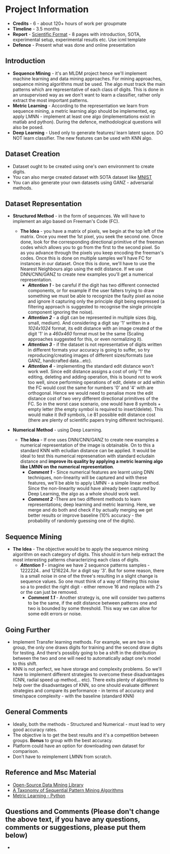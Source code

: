 Project Information 
===================

* __Credits__ - 6 - about 120+ hours of work per groupmate
* __Timeline__ - 3.5 months 
* __Report__ - [Scientific Format](https://2017.icml.cc/Conferences/2017/StyleAuthorInstructions) - 8 pages with introduction, SOTA, experimental setup, experimental resutls etc. Use icml template
* __Defence__ - Present what was done and online presentation

Introduction
------------
* __Sequence Mining__ - it's an MLDM project hence we'll implement machine learning and data mining approaches. For mining approaches, sequence mining algorithms must be used. The algo must track the main patterns which are representative of each class of digits. This is done in an unsupervised way as we don't want to learn a classifier, rather only extract the most important patterns. 
* __Metric Learning__ - According to the representation we learn from sequence mining, a metric learning algo should be implemented, eg: apply LMNN - implement at least one algo (implementations exist in matlab and python). During the defence, methodological questions will also be posed.  
* __Deep Learning__ - Used only to generate features/ learn latent space. DO NOT learn classifier. The new features can be used with KNN algo.


Dataset Creation 
----------------

* Dataset ought to be created using one's own environment to create digits. 
* You can also merge created dataset with SOTA dataset like [MNIST](http://yann.lecun.com/exdb/mnist/)
* You can also generate your own datasets using GANZ - adversarial methods.


Dataset Representation
----------------------

* __Structured Method__ - in the form of sequences. We will have to implement an algo based on Freeman's Code (FC).
	- __The Idea__ - you have a matrix of pixels, we begin at the top left of the matrix. Once you meet the 1st pixel, you seek the second one. Once done, look for the corresponding directional primitive of the freeman codes which allows you to go from the first to the second pixel. So as you advance through the pixels you keep encoding the freeman's codes. Once this is done on multiple samples we'll have FC for instances in our dataset. Once this is done, we'll have to use the Nearest Neighbours algo using the edit distance. If we use DNN/CNN/GANZ to create new examples you'll get a numerical representation.
		- ___Attention 1___ - be careful if the digit has two different connected components, or for example if the user falters trying to draw something we must be able to recognize the faulty pixel as noise and ignore it capturing only the principle digit being expressed (a filtering approach is suggested to recognise the single principle component ignoring the noise).
		- ___Attention 2___ - a digit can be represented in multiple sizes (big, small, medium). And considering a digit say '1' written in a _1024x1024_ format, its edit distance with an image created of the digit '1' in a _460x460_ format must be the same (Scaling approaches suggested for this, or even normalizing it).
		- ___Attention 3___ - if the dataset is not representative of digits written in different formats your accuracy is going to suffer, so try reproducing/creating images of different sizes/formats (use GANZ, handcrafted data...etc).
		- ___Attention 4___ - implementing the standard edit distance won't work well. Since edit distance assigns a cost of only '1' the editing, deleting and adding operation, this is bound not to work too well, since performing operations of edit, delete or add within the FC would cost the same for numbers '0' and '4' with are orthogonal. Hence we would need to penalise more the edit distance cost of two very different directional primitives of the FC. So in the worst case scenario, one would have 8 symbols + empty letter (the empty symbol is required to insert/delete). This would make it _9x9_ symbols, i.e 81 possible edit distance cost (there are plenty of scientific papers trying different techniques). 


* __Numerical Method__ - using Deep Learning. 
	- __The Idea__ - If one uses DNN/CNN/GANZ to create new examples a numerical representation of the image is obtainable. On to this a standard KNN with ecludian distance can be applied. It would be ideal to test this numerical represenation with standard ecludain distance and __improve its quality by applying a metric learning algo like LMNN on the numerical representation__. 
		- ___Comment 1___ - Since numerical features are learnt using DNN techniques, non-linearity will be captured and with these features, we'll be able to apply LMNN - a simple linear method. Since the non-linearity would have already been captured by Deep Learning, the algo as a whole should work well. 
		- ___Comment 2___ -There are two different methods to learn representations; deep learning and metric learning. Here, we merge and do both and check if by actually merging we get better results or improve baseline (10% accuracy - the probability of randomly guessing one of the digits). 


Sequence Mining
---------------

*  __The Idea__ - The objective would be to apply the sequence mining algorithm on each category of digits. This should in turn help extract the most interesting patterns characterizing each class of digits.  
	- ___Attention 1___ - imagine we have 2 sequence patterns samples - 1222224.. and 1216224..for a digit say '3'. But for some reason, there is a small noise in one of the three's resulting in a slight change is sequence values. So one must think of a way of filtering this noise so a to predict the right digit - either remove 16 and replace with 2's or the can just be removed. 
		- ___Comment 1.1___ - Another strategy is, one will consider two patterns to be the same, if the edit distance between patterns one and two is bounded by some threshold. This way we can allow for some edit errors or noise. 


Going Further
-------------

* Implement Transfer learning methods. For example, we are two in a group, the only one draws digits for training and the second draw digits for testing. And there's possibly going to be a shift in the distribution between the two and one will need to automatically adapt one's model to this shift.
* KNN is not perfect, we have storage and complexity problems. So we'll have to implement different strategies to overcome these disadvantages (CNN, radial speed up method,.. etc). There exits plenty of algorithms to help over the disadvantages of KNN, so one should evaluate different strategies and compare its performance - in terms of accuracy and time/space complexity - with the baseline (standard KNN) 


General Comments 
----------------

* Ideally, both the methods - Structured and Numerical - must lead to very good accuracy rates. 
* The objective is to get the best results and it's a competition between groups. __Bonus__ to group with the best accuracy.
* Platform could have an option for downloading own dataset for comparison. 
* Don't have to reimplement LMNN from scratch.


Reference and Msc Material
--------------------------
* [Open-Source Data Mining Library](http://www.philippe-fournier-viger.com/spmf/)
* [A Taxonomy of Sequential Pattern Mining Algorithms](http://citeseerx.ist.psu.edu/viewdoc/download?doi=10.1.1.332.4745&rep=rep1&type=pdf)
* [Metric Learning - Python](https://pypi.python.org/pypi/metric-learn)


## Questions and Comments (Please don't change the above text,  if you have any questions, comments or suggestions, please put them below)
*




